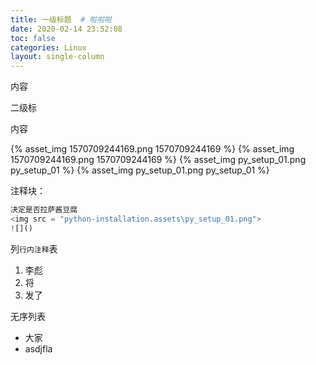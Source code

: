 ```yaml
---
title: 一级标题  # 啦啦啦
date: 2020-02-14 23:52:08
toc: false
categories: Linux
layout: single-column
---
```


内容

二级标

内容



{% asset_img 1570709244169.png 1570709244169 %}
{% asset_img 1570709244169.png 1570709244169 %}
{% asset_img py_setup_01.png py_setup_01 %}
{% asset_img py_setup_01.png py_setup_01 %}



注释块：

```python
决定是否拉萨酱豆腐
<img src = "python-installation.assets\py_setup_01.png">
![]()
```

列`行内注释`表

1. 李彪
2. 将
3. 发了

无序列表

- 大家
- asdjfla

